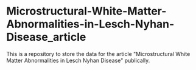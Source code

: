 # Microstructural-White-Matter-Abnormalities-in-Lesch-Nyhan-Disease_article
This is a repository to store the data for the article "Microstructural White Matter Abnormalities in Lesch Nyhan Disease" publically. 
